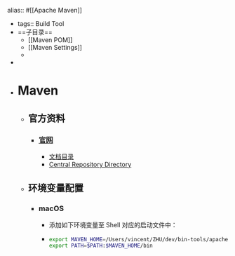 alias:: #[[Apache Maven]]

- tags:: Build Tool
- ==子目录==
	- [[Maven POM]]
	- [[Maven Settings]]
	-
-
- # Maven
	- ## 官方资料
		- ### [官网](https://maven.apache.org/index.html)
			- [文档目录](https://maven.apache.org/guides/index.html)
			- [Central Repository Directory](https://repo.maven.apache.org/maven2/)
	- ## 环境变量配置
		- ### macOS
			- 添加如下环境变量至 Shell 对应的启动文件中：
			- ``` sh
			  export MAVEN_HOME=/Users/vincent/ZHU/dev/bin-tools/apache-maven-3.5.4
			  export PATH=$PATH:$MAVEN_HOME/bin
			  ```